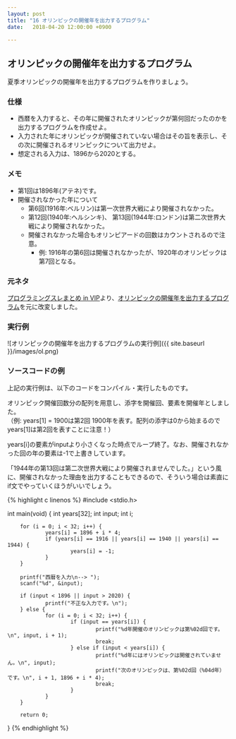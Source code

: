 ```yaml
---
layout: post
title: "16 オリンピックの開催年を出力するプログラム"
date:   2018-04-20 12:00:00 +0900

---
```


## オリンピックの開催年を出力するプログラム

夏季オリンピックの開催年を出力するプログラムを作りましょう。

### 仕様

- 西暦を入力すると、その年に開催されたオリンピックが第何回だったのかを出力するプログラムを作成せよ。
- 入力された年にオリンピックが開催されていない場合はその旨を表示し、その次に開催されるオリンピックについて出力せよ。
- 想定される入力は、1896から2020とする。

### メモ

- 第1回は1896年(アテネ)です。
- 開催されなかった年について
    * 第6回(1916年:ベルリン)は第一次世界大戦により開催されなかった。
    * 第12回(1940年:ヘルシンキ)、 第13回(1944年:ロンドン)は第二次世界大戦により開催されなかった。
    * 開催されなかった場合もオリンピアードの回数はカウントされるので注意。
        - 例: 1916年の第6回は開催されなかったが、1920年のオリンピックは第7回となる。

### 元ネタ

[プログラミングスレまとめ in VIP](http://vipprog.net/wiki/)より、[オリンピックの開催年を出力するプログラム](http://vipprog.net/wiki/exercise.html#o373ec6d)を元に改変しました。



### 実行例

![オリンピックの開催年を出力するプログラムの実行例]({{ site.baseurl }}/images/ol.png)


### ソースコードの例

上記の実行例は、以下のコードをコンパイル・実行したものです。

オリンピック開催回数分の配列を用意し、添字を開催回、要素を開催年としました。  
（例: years[1] = 1900は第2回 1900年を表す。配列の添字は0から始まるのでyears[1]は第2回を表すことに注意！）

years[i]の要素がinputより小さくなった時点でループ終了。なお、開催されなかった回の年の要素は-1で上書きしています。

「1944年の第13回は第二次世界大戦により開催されませんでした。」という風に、開催されなかった理由を出力することもできるので、そういう場合は素直にif文でやっていくほうがいいでしょう。

{% highlight c linenos %}
#include <stdio.h>

int main(void)
{
        int years[32];
        int input;
        int i;

        for (i = 0; i < 32; i++) {
                years[i] = 1896 + i * 4;
                if (years[i] == 1916 || years[i] == 1940 || years[i] == 1944) {
                        years[i] = -1;
                }
        }

        printf("西暦を入力\n--> ");
        scanf("%d", &input);

        if (input < 1896 || input > 2020) {
                printf("不正な入力です。\n");
        } else {
                for (i = 0; i < 32; i++) {
                        if (input == years[i]) {
                                printf("%d年開催のオリンピックは第%02d回です。\n", input, i + 1);
                                break;
                        } else if (input < years[i]) {
                                printf("%d年にはオリンピックは開催されていません。\n", input);
                                printf("次のオリンピックは、第%02d回（%04d年）です。\n", i + 1, 1896 + i * 4);
                                break;
                        }
                }
        }

        return 0;
}
{% endhighlight %}

